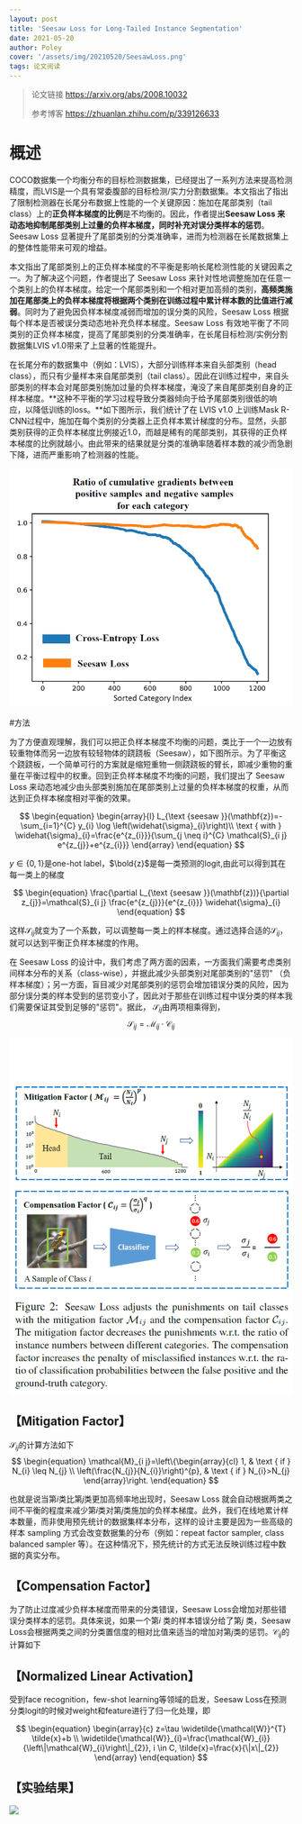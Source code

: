 ```yaml
---
layout: post
title: 'Seesaw Loss for Long-Tailed Instance Segmentation'
date: 2021-05-20
author: Poley
cover: '/assets/img/20210520/SeesawLoss.png'
tags: 论文阅读
---
```


> 论文链接 https://arxiv.org/abs/2008.10032
> 
> 参考博客 https://zhuanlan.zhihu.com/p/339126633

# 概述

COCO数据集一个均衡分布的目标检测数据集，已经提出了一系列方法来提高检测精度，而LVIS是一个具有常委腹部的目标检测/实力分割数据集。本文指出了指出了限制检测器在长尾分布数据上性能的一个关键原因：施加在尾部类别（tail class）上的**正负样本梯度的比例**是不均衡的。因此，作者提出**Seesaw Loss 来动态地抑制尾部类别上过量的负样本梯度，同时补充对误分类样本的惩罚**。 Seesaw Loss 显著提升了尾部类别的分类准确率，进而为检测器在长尾数据集上的整体性能带来可观的增益。

本文指出了尾部类别上的正负样本梯度的不平衡是影响长尾检测性能的关键因素之一。为了解决这个问题，作者提出了 Seesaw Loss 来针对性地调整施加在任意一个类别上的负样本梯度。给定一个尾部类别和一个相对更加高频的类别，**高频类施加在尾部类上的负样本梯度将根据两个类别在训练过程中累计样本数的比值进行减弱**。同时为了避免因负样本梯度减弱而增加的误分类的风险，Seesaw Loss 根据每个样本是否被误分类动态地补充负样本梯度。Seesaw Loss 有效地平衡了不同类别的正负样本梯度，提高了尾部类别的分类准确率，在长尾目标检测/实例分割数据集LVIS v1.0带来了上显著的性能提升。

在长尾分布的数据集中（例如：LVIS），大部分训练样本来自头部类别（head class），而只有少量样本来自尾部类别（tail class）。因此在训练过程中，来自头部类别的样本会对尾部类别施加过量的负样本梯度，淹没了来自尾部类别自身的正样本梯度。**这种不平衡的学习过程导致分类器倾向于给予尾部类别很低的响应，以降低训练的loss。**如下图所示，我们统计了在 LVIS v1.0 上训练Mask R-CNN过程中，施加在每个类别的分类器上正负样本累计梯度的分布。显然，头部类别获得的正负样本梯度比例接近1.0，而越是稀有的尾部类别，其获得的正负样本梯度的比例就越小。由此带来的结果就是分类的准确率随着样本数的减少而急剧下降，进而严重影响了检测器的性能。

![样本不平衡带来的正负梯度比例失衡](/assets/img/20210520/SeesawLossGradient.png)

#方法

为了方便直观理解，我们可以把正负样本梯度不均衡的问题，类比于一个一边放有较重物体而另一边放有较轻物体的跷跷板（Seesaw），如下图所示。为了平衡这个跷跷板，一个简单可行的方案就是缩短重物一侧跷跷板的臂长，即减少重物的重量在平衡过程中的权重。回到正负样本梯度不均衡的问题，我们提出了 Seesaw Loss 来动态地减少由头部类别施加在尾部类别上过量的负样本梯度的权重，从而达到正负样本梯度相对平衡的效果。

$$
\begin{equation}
\begin{array}{l}
L_{\text {seesaw }}(\mathbf{z})=-\sum_{i=1}^{C} y_{i} \log \left(\widehat{\sigma}_{i}\right)\\
\text { with } \widehat{\sigma}_{i}=\frac{e^{z_{i}}}{\sum_{j \neq i}^{C} \mathcal{S}_{i j} e^{z_{j}}+e^{z_{i}}}
\end{array}
\end{equation}
$$

$y \in \{0, 1\}$是one-hot label，$\bold{z}$是每一类预测的logit,由此可以得到其在每一类上的梯度

$$
\begin{equation}
\frac{\partial L_{\text {seesaw }}(\mathbf{z})}{\partial z_{j}}=\mathcal{S}_{i j} \frac{e^{z_{j}}}{e^{z_{i}}} \widehat{\sigma}_{i}
\end{equation}
$$

这样$\mathcal{S}_{ij}$就变为了一个系数，可以调整每一类上的样本梯度。通过选择合适的$\mathcal{S}_{ij}$，就可以达到平衡正负样本梯度的作用。

在 Seesaw Loss 的设计中，我们考虑了两方面的因素，一方面我们需要考虑类别间样本分布的关系（class-wise），并据此减少头部类别对尾部类别的"惩罚" （负样本梯度）；另一方面，盲目减少对尾部类别的惩罚会增加错误分类的风险，因为部分误分类的样本受到的惩罚变小了，因此对于那些在训练过程中误分类的样本我们需要保证其受到足够的"惩罚"。据此， $\mathcal{S}_{ij}$由两项相乘得到，
$$
\begin{equation}
\mathcal{S}_{i j}=\mathcal{M}_{i j} \cdot \mathcal{C}_{i j}
\end{equation}
$$

![](/assets/img/20210520/SeesawLossCurve.png)

## 【Mitigation Factor】
$\mathcal{S}_{ij}$的计算方法如下
$$
\begin{equation}
\mathcal{M}_{i j}=\left\{\begin{array}{cl}
1, & \text { if } N_{i} \leq N_{j} \\
\left(\frac{N_{j}}{N_{i}}\right)^{p}, & \text { if } N_{i}>N_{j}
\end{array}\right.
\end{equation}
$$

也就是说当第$i$类比第$j$类更加高频率地出现时，Seesaw Loss 就会自动根据两类之间不平衡的程度来减少第$i$类对第$j$类施加的负样本梯度。此外，我们在线地累计样本数量，而非使用预先统计的数据集样本分布，这样的设计主要是因为一些高级的样本 sampling 方式会改变数据集的分布（例如：repeat factor sampler, class balanced sampler 等）。在这种情况下，预先统计的方式无法反映训练过程中数据的真实分布。

## 【Compensation Factor】
为了防止过度减少负样本梯度而带来的分类错误，Seesaw Loss会增加对那些错误分类样本的惩罚。具体来说，如果一个第$i$ 类的样本错误分给了第$j$ 类，Seesaw Loss会根据两类之间的分类置信度的相对比值来适当的增加对第$j$类的惩罚。$\mathcal{C}_{ij}$的计算如下


## 【Normalized Linear Activation】
受到face recognition，few-shot learning等领域的启发，Seesaw Loss在预测分类logit的时候对weight和feature进行了归一化处理，即

$$
\begin{equation}
\begin{array}{c}
z=\tau \widetilde{\mathcal{W}}^{T} \tilde{x}+b \\
\widetilde{\mathcal{W}}_{i}=\frac{\mathcal{W}_{i}}{\left\|\mathcal{W}_{i}\right\|_{2}}, i \in C, \tilde{x}=\frac{x}{\|x\|_{2}}
\end{array}
\end{equation}
$$


## 【实验结果】

![](/assets/img/20210520/SeesawLossResult.png)

